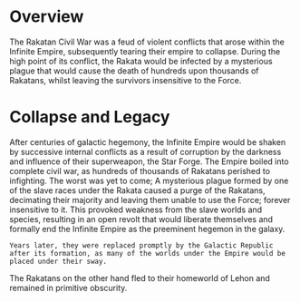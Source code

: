# Overview

The Rakatan Civil War was a feud of violent conflicts that arose within the Infinite Empire, subsequently tearing their empire to collapse.
During the high point of its conflict, the Rakata would be infected by a mysterious plague that would cause the death of hundreds upon thousands of Rakatans, whilst leaving the survivors insensitive to the Force.

# Collapse and Legacy

After centuries of galactic hegemony, the Infinite Empire would be shaken by successive internal conflicts as a result of corruption by the darkness and influence of their superweapon, the Star Forge.
The Empire boiled into complete civil war, as hundreds of thousands of Rakatans perished to infighting.
The worst was yet to come; A mysterious plague formed by one of the slave races under the Rakata caused a purge of the Rakatans, decimating their majority and leaving them unable to use the Force; forever insensitive to it.
This provoked weakness from the slave worlds and species, resulting in an open revolt that would liberate themselves and formally end the Infinite Empire as the preeminent hegemon in the galaxy.

```
Years later, they were replaced promptly by the Galactic Republic after its formation, as many of the worlds under the Empire would be placed under their sway.
```

The Rakatans on the other hand fled to their homeworld of Lehon and remained in primitive obscurity.
